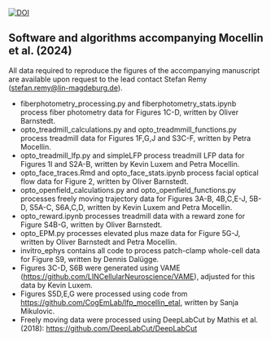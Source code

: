 [![DOI](https://zenodo.org/badge/DOI/10.5281/zenodo.10406017.svg)](https://doi.org/10.5281/zenodo.10406017)

## Software and algorithms accompanying Mocellin et al. (2024)
All data required to reproduce the figures of the accompanying manuscript are available upon request to the lead contact Stefan Remy (stefan.remy@lin-magdeburg.de).

* fiberphotometry_processing.py and fiberphotometry_stats.ipynb process fiber photometry data for Figures 1C-D, written by Oliver Barnstedt.
* opto_treadmill_calculations.py and opto_treadmmill_functions.py process treadmill data for Figures 1F,G,J and S3C-F, written by Petra Mocellin.
* opto_treadmill_lfp.py and simpleLFP process treadmill LFP data for Figures 1I and S2A-B, written by Kevin Luxem and Petra Mocellin.
* opto_face_traces.Rmd and opto_face_stats.ipynb process facial optical flow data for Figure 2, written by Oliver Barnstedt.
* opto_openfield_calculations.py and opto_openfield_functions.py processes freely moving trajectory data for Figures 3A-B, 4B,C,E-J, 5B-D, S5A-C, S6A,C,D, written by Kevin Luxem and Petra Mocellin.
* opto_reward.ipynb processes treadmill data with a reward zone for Figure S4B-G, written by Oliver Barnstedt.
* opto_EPM.py processes elevated plus maze data for Figure 5G-J, written by Oliver Barnstedt and Petra Mocellin.
* invitro_ephys contains all code to process patch-clamp whole-cell data for Figure S9, written by Dennis Dalügge.
* Figures 3C-D, S6B were generated using VAME (https://github.com/LINCellularNeuroscience/VAME), adjusted for this data by Kevin Luxem.
* Figures S5D,E,G were processed using code from https://github.com/CogEmLab/lfp_mocellin_etal, written by Sanja Mikulovic.
* Freely moving data were processed using DeepLabCut by Mathis et al. (2018): https://github.com/DeepLabCut/DeepLabCut
